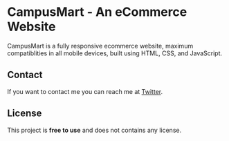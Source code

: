 # CampusMart - An eCommerce Website


CampusMart is a fully responsive ecommerce website, maximum compatiblities in all mobile devices, built using HTML, CSS, and JavaScript.

## Contact

If you want to contact me you can reach me at [Twitter](https://www.twitter.com/iamkab1r).

## License

This project is **free to use** and does not contains any license.
